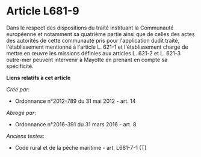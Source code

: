 # Article L681-9

Dans le respect des dispositions du traité instituant la Communauté européenne et notamment sa quatrième partie ainsi que de
celles des actes des autorités de cette communauté pris pour l'application dudit traité, l'établissement mentionné à
l'article L. 621-1 et l'établissement chargé de mettre en œuvre les missions définies aux articles L. 621-2 et L. 621-3
outre-mer peuvent intervenir à Mayotte en prenant en compte sa spécificité.

**Liens relatifs à cet article**

_Créé par_:

  - Ordonnance n°2012-789 du 31 mai 2012 - art. 14

_Abrogé par_:

  - Ordonnance n°2016-391 du 31 mars 2016 - art. 8

_Anciens textes_:

  - Code rural et de la pêche maritime - art. L681-7-1 (T)
